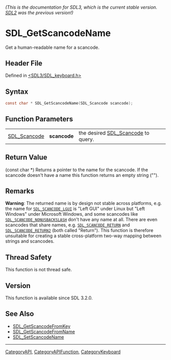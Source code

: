 ###### (This is the documentation for SDL3, which is the current stable version. [SDL2](https://wiki.libsdl.org/SDL2/) was the previous version!)
# SDL_GetScancodeName

Get a human-readable name for a scancode.

## Header File

Defined in [<SDL3/SDL_keyboard.h>](https://github.com/libsdl-org/SDL/blob/main/include/SDL3/SDL_keyboard.h)

## Syntax

```c
const char * SDL_GetScancodeName(SDL_Scancode scancode);
```

## Function Parameters

|                              |              |                                                    |
| ---------------------------- | ------------ | -------------------------------------------------- |
| [SDL_Scancode](SDL_Scancode) | **scancode** | the desired [SDL_Scancode](SDL_Scancode) to query. |

## Return Value

(const char *) Returns a pointer to the name for the scancode. If the
scancode doesn't have a name this function returns an empty string ("").

## Remarks

**Warning**: The returned name is by design not stable across platforms,
e.g. the name for [`SDL_SCANCODE_LGUI`](SDL_SCANCODE_LGUI) is "Left GUI"
under Linux but "Left Windows" under Microsoft Windows, and some scancodes
like [`SDL_SCANCODE_NONUSBACKSLASH`](SDL_SCANCODE_NONUSBACKSLASH) don't
have any name at all. There are even scancodes that share names, e.g.
[`SDL_SCANCODE_RETURN`](SDL_SCANCODE_RETURN) and
[`SDL_SCANCODE_RETURN2`](SDL_SCANCODE_RETURN2) (both called "Return"). This
function is therefore unsuitable for creating a stable cross-platform
two-way mapping between strings and scancodes.

## Thread Safety

This function is not thread safe.

## Version

This function is available since SDL 3.2.0.

## See Also

- [SDL_GetScancodeFromKey](SDL_GetScancodeFromKey)
- [SDL_GetScancodeFromName](SDL_GetScancodeFromName)
- [SDL_SetScancodeName](SDL_SetScancodeName)

----
[CategoryAPI](CategoryAPI), [CategoryAPIFunction](CategoryAPIFunction), [CategoryKeyboard](CategoryKeyboard)


